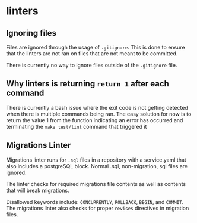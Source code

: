 # linters

## Ignoring files

Files are ignored through the usage of `.gitignore`. This is done to ensure that the linters are not ran on files that are not meant to be committed.

There is currently no way to ignore files outside of the `.gitignore` file.

## Why linters is returning `return 1` after each command

There is currently a bash issue where the exit code is not getting detected when there is multiple commands being ran.
The easy solution for now is to return the value 1 from the function indicating an error has occurred and terminating the `make test/lint` command that triggered it

## Migrations Linter ##

Migrations linter runs for `.sql` files in a repository with a service.yaml that also includes
a postgreSQL block. Normal .sql, non-migration, sql files are ignored. 

The linter checks for required migrations file contents as well as contents that will 
break migrations. 

Disallowed keywords include: `CONCURRENTLY`, `ROLLBACK`, `BEGIN`, and `COMMIT`. The migrations 
linter also checks for proper `revises` directives in migration files.
